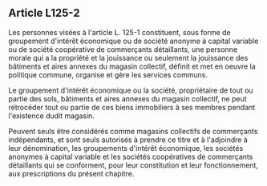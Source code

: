 Article L125-2
----
Les personnes visées à l'article L. 125-1 constituent, sous forme de groupement
d'intérêt économique ou de société anonyme à capital variable ou de société
coopérative de commerçants détaillants, une personne morale qui a la propriété
et la jouissance ou seulement la jouissance des bâtiments et aires annexes du
magasin collectif, définit et met en oeuvre la politique commune, organise et
gère les services communs.

Le groupement d'intérêt économique ou la société, propriétaire de tout ou partie
des sols, bâtiments et aires annexes du magasin collectif, ne peut rétrocéder
tout ou partie de ces biens immobiliers à ses membres pendant l'existence dudit
magasin.

Peuvent seuls être considérés comme magasins collectifs de commerçants
indépendants, et sont seuls autorisés à prendre ce titre et à l'adjoindre à leur
dénomination, les groupements d'intérêt économique, les sociétés anonymes à
capital variable et les sociétés coopératives de commerçants détaillants qui se
conforment, pour leur constitution et leur fonctionnement, aux prescriptions du
présent chapitre.
